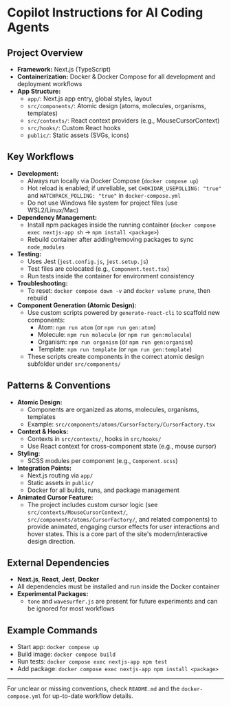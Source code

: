 # Copilot Instructions for AI Coding Agents

## Project Overview
- **Framework:** Next.js (TypeScript)
- **Containerization:** Docker & Docker Compose for all development and deployment workflows
- **App Structure:**
  - `app/`: Next.js app entry, global styles, layout
  - `src/components/`: Atomic design (atoms, molecules, organisms, templates)
  - `src/contexts/`: React context providers (e.g., MouseCursorContext)
  - `src/hooks/`: Custom React hooks
  - `public/`: Static assets (SVGs, icons)

## Key Workflows
- **Development:**
  - Always run locally via Docker Compose (`docker compose up`)
  - Hot reload is enabled; if unreliable, set `CHOKIDAR_USEPOLLING: "true"` and `WATCHPACK_POLLING: "true"` in `docker-compose.yml`
  - Do not use Windows file system for project files (use WSL2/Linux/Mac)
- **Dependency Management:**
  - Install npm packages inside the running container (`docker compose exec nextjs-app sh` → `npm install <package>`)
  - Rebuild container after adding/removing packages to sync `node_modules`
- **Testing:**
  - Uses Jest (`jest.config.js`, `jest.setup.js`)
  - Test files are colocated (e.g., `Component.test.tsx`)
  - Run tests inside the container for environment consistency
- **Troubleshooting:**
  - To reset: `docker compose down -v` and `docker volume prune`, then rebuild
- **Component Generation (Atomic Design):**
  - Use custom scripts powered by `generate-react-cli` to scaffold new components:
    - Atom: `npm run atom` (or `npm run gen:atom`)
    - Molecule: `npm run molecule` (or `npm run gen:molecule`)
    - Organism: `npm run organism` (or `npm run gen:organism`)
    - Template: `npm run template` (or `npm run gen:template`)
  - These scripts create components in the correct atomic design subfolder under `src/components/`

## Patterns & Conventions
- **Atomic Design:**
  - Components are organized as atoms, molecules, organisms, templates
  - Example: `src/components/atoms/CursorFactory/CursorFactory.tsx`
- **Context & Hooks:**
  - Contexts in `src/contexts/`, hooks in `src/hooks/`
  - Use React context for cross-component state (e.g., mouse cursor)
- **Styling:**
  - SCSS modules per component (e.g., `Component.scss`)
- **Integration Points:**
  - Next.js routing via `app/`
  - Static assets in `public/`
  - Docker for all builds, runs, and package management
- **Animated Cursor Feature:**
  - The project includes custom cursor logic (see `src/contexts/MouseCursorContext/`, `src/components/atoms/CursorFactory/`, and related components) to provide animated, engaging cursor effects for user interactions and hover states. This is a core part of the site's modern/interactive design direction.

## External Dependencies
- **Next.js**, **React**, **Jest**, **Docker**
- All dependencies must be installed and run inside the Docker container
- **Experimental Packages:**
  - `tone` and `wavesurfer.js` are present for future experiments and can be ignored for most workflows

## Example Commands
- Start app: `docker compose up`
- Build image: `docker compose build`
- Run tests: `docker compose exec nextjs-app npm test`
- Add package: `docker compose exec nextjs-app npm install <package>`

---

For unclear or missing conventions, check `README.md` and the `docker-compose.yml` for up-to-date workflow details.
